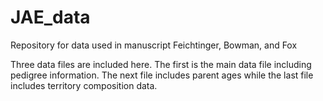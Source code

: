 # JAE_data
Repository for data used in manuscript Feichtinger, Bowman, and Fox

Three data files are included here. The first is the main data file including pedigree information. The next file includes parent ages
while the last file includes territory composition data. 
